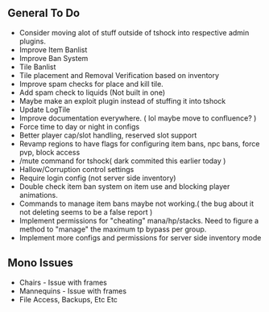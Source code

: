 ## General To Do
* Consider moving alot of stuff outside of tshock into respective admin plugins.
* Improve Item Banlist
* Improve Ban System
* Tile Banlist
* Tile placement and Removal Verification based on inventory
* Improve spam checks for place and kill tile.
* Add spam check to liquids (Not built in one)
 * Maybe make an exploit plugin instead of stuffing it into tshock
* Update LogTile
* Improve documentation everywhere. ( lol maybe move to confluence? )
* Force time to day or night in configs
* Better player cap/slot handling, reserved slot support
* Revamp regions to have flags for configuring item bans, npc bans, force pvp, block access
* /mute command for tshock( dark commited this earlier today )
* Hallow/Corruption control settings
* Require login config (not server side inventory)
* Double check item ban system on item use and blocking player animations.
* Commands to manage item bans maybe not working.( the bug about it not deleting seems to be a false report )
* Implement permissions for "cheating" mana/hp/stacks. Need to figure a method to "manage" the maximum tp bypass per group.
* Implement more configs and permissions for server side inventory mode

## Mono Issues
* Chairs - Issue with frames
* Mannequins - Issue with frames
* File Access, Backups, Etc Etc